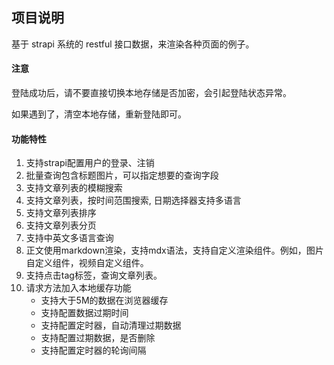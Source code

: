 ## 项目说明

基于 strapi 系统的 restful 接口数据，来渲染各种页面的例子。

#### 注意

登陆成功后，请不要直接切换本地存储是否加密，会引起登陆状态异常。

如果遇到了，清空本地存储，重新登陆即可。


#### 功能特性

1. 支持strapi配置用户的登录、注销
2. 批量查询包含标题图片，可以指定想要的查询字段
3. 支持文章列表的模糊搜索
4. 支持文章列表，按时间范围搜索, 日期选择器支持多语言
5. 支持文章列表排序
6. 支持文章列表分页
7. 支持中英文多语言查询
8. 正文使用markdown渲染，支持mdx语法，支持自定义渲染组件。例如，图片自定义组件，视频自定义组件。
9. 支持点击tag标签，查询文章列表。
10. 请求方法加入本地缓存功能
    - 支持大于5M的数据在浏览器缓存
    - 支持配置数据过期时间
    - 支持配置定时器，自动清理过期数据
    - 支持配置过期数据，是否删除
    - 支持配置定时器的轮询间隔
